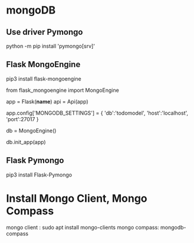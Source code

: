 # mongoDB 

## Use driver Pymongo 

python -m pip install 'pymongo[srv]'

## Flask MongoEngine 

pip3 install flask-mongoengine

  from flask_mongoengine import MongoEngine

  app = Flask(__name__)
  api = Api(app)

  app.config['MONGODB_SETTINGS'] = {
    'db':'todomodel',
    'host':'localhost',
    'port':27017
  }

  db = MongoEngine()

  db.init_app(app)

##  Flask Pymongo

pip3 install Flask-Pymongo

# Install Mongo Client, Mongo Compass
mongo client : sudo apt install mongo-clients
mongo compass: mongodb-compass

